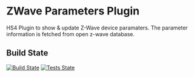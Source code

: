 # ZWave Parameters Plugin
HS4 Plugin to show & update Z-Wave device paramaters. The parameter information is fetched from open z-wave database.


Build State
-----------
[![Build State](https://ci.appveyor.com/api/projects/status/github/dk307/HSPI_ZWaveParameters?branch=main&svg=true)](https://ci.appveyor.com/project/dk307/HSPI-ZWaveParameters/build/artifacts?branch=main)
[![Tests State](https://img.shields.io/appveyor/tests/dk307/HSPI-ZWaveParameters/main)](https://ci.appveyor.com/project/dk307/HSPI-ZWaveParameters/build/artifacts?branch=main)